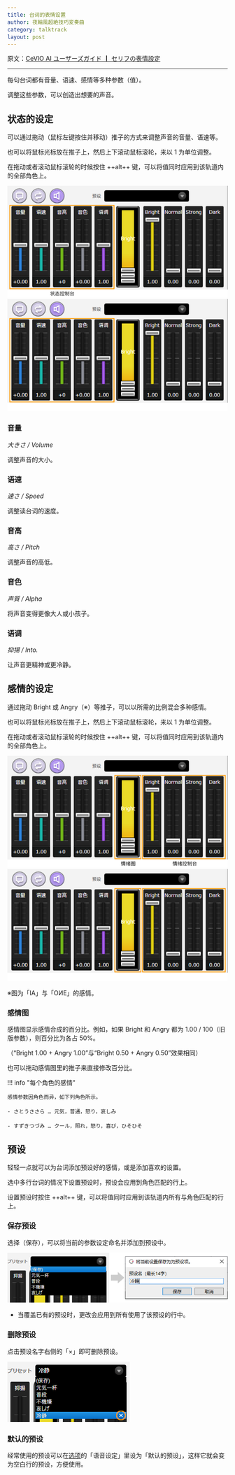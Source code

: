 ```yaml
---
title: 台词的表情设置
author: 夜輪風超絶技巧変奏曲
category: talktrack
layout: post
---
```

原文：[CeVIO AI ユーザーズガイド ┃ セリフの表情設定](https://cevio.jp/guide/cevio_ai/talktrack/talk_05/)

---

每句台词都有音量、语速、感情等多种参数（值）。

调整这些参数，可以创造出想要的声音。

## 状态的设定

可以通过拖动（鼠标左键按住并移动）推子的方式来调整声音的音量、语速等。

也可以将鼠标光标放在推子上，然后上下滚动鼠标滚轮，来以 1 为单位调整。

在拖动或者滚动鼠标滚轮的时候按住 ++alt++ 键，可以将值同时应用到该轨道内的全部角色上。

![condition controller](images/talk_05_1.png#only-light)
![condition controller](images/talk_05_1_dark.png#only-dark)

### 音量

*大きさ / Volume*

调整声音的大小。

### 语速

*速さ / Speed*

调整读台词的速度。

### 音高

*高さ / Pitch*

调整声音的高低。

### 音色

*声質 / Alpha*

将声音变得更像大人或小孩子。

### 语调

*抑揚 / Into.*

让声音更精神或更冷静。

## 感情的设定

通过拖动 Bright 或 Angry（※）等推子，可以以所需的比例混合多种感情。

也可以将鼠标光标放在推子上，然后上下滚动鼠标滚轮，来以 1 为单位调整。

在拖动或者滚动鼠标滚轮的时候按住 ++alt++ 键，可以将值同时应用到该轨道内的全部角色上。

![emotion controller](images/talk_05_2.png#only-light)
![emotion controller](images/talk_05_2_dark.png#only-dark)

※图为「IA」与「OИE」的感情。

### 感情图

感情图显示感情合成的百分比。例如，如果 Bright 和 Angry 都为 1.00 / 100（旧版参数），则百分比为各占 50%。

（“Bright 1.00 + Angry 1.00”与“Bright 0.50 + Angry 0.50”效果相同）

也可以拖动感情图里的推子来直接修改百分比。

!!! info "每个角色的感情"
    
    感情参数因角色而异，如下列角色所示。

    - さとうささら … 元気，普通，怒り，哀しみ

    - すずきつづみ … クール，照れ，怒り，喜び，ひそひそ

## 预设

轻轻一点就可以为台词添加预设好的感情，或是添加喜欢的设置。

选中多行台词的情况下设置预设时，预设会应用到角色匹配的行上。

设置预设时按住 ++alt++ 键，可以将值同时应用到该轨道内所有与角色匹配的行上。

### 保存预设

选择（保存），可以将当前的参数设定命名并添加到预设中。

![save preset](images/talk_05_3.png)

* 当覆盖已有的预设时，更改会应用到所有使用了该预设的行中。

### 删除预设

点击预设名字右侧的「×」即可删除预设。

![delete preset](images/talk_05_4.png)

### 默认的预设

经常使用的预设可以在[选项](../option/index.md)的「语音设定」里设为「默认的预设」，这样它就会变为空白行的预设，方便使用。
